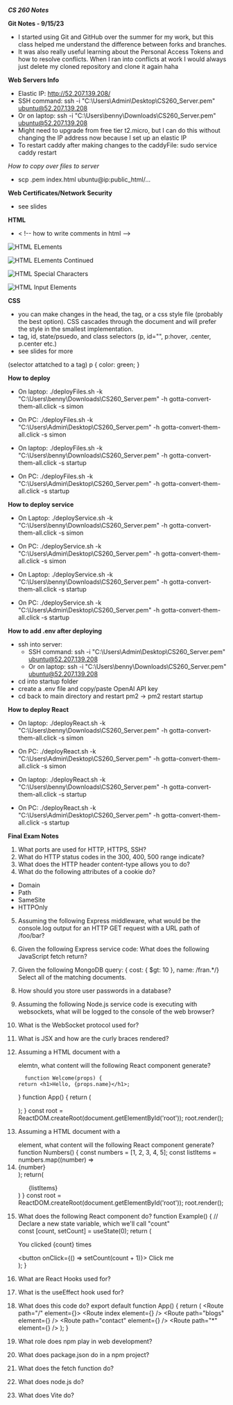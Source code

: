 ***CS 260 Notes***

**Git Notes - 9/15/23**
- I started using Git and GitHub over the summer for my work, but this class helped me understand the difference between forks and branches.
- It was also really useful learning about the Personal Access Tokens and how to resolve conflicts. When I ran into conflicts at work I would always just delete my cloned repository and clone it again haha

**Web Servers Info**
- Elastic IP: http://52.207.139.208/
- SSH command: ssh -i "C:\Users\Admin\Desktop\CS260_Server.pem" ubuntu@52.207.139.208
- Or on laptop: ssh -i "C:\Users\benny\Downloads\CS260_Server.pem" ubuntu@52.207.139.208
- Might need to upgrade from free tier t2.micro, but I can do this without changing the IP address now because I set up an elastic IP
- To restart caddy after making changes to the caddyFile: sudo service caddy restart

*How to copy over files to server*
- scp .pem index.html ubuntu@ip:public_html/...

**Web Certificates/Network Security**
- see slides

**HTML**
- < !-- how to write comments in html -->

![HTML ELements](https://github.com/StarLicker/startup/blob/main/Images/html_elements.png)

![HTML ELements Continued](https://github.com/StarLicker/startup/blob/main/Images/html_elements_2.png)

![HTML Special Characters](https://github.com/StarLicker/startup/blob/main/Images/html_special_characters.png)

![HTML Input Elements](https://github.com/StarLicker/startup/blob/main/Images/HTML_Input.png)


**CSS**
- you can make changes in the head, the tag, or a css style file (probably the best option). CSS cascades through the document and will prefer the style in the smallest implementation.
- tag, id, state/psuedo, and class selectors (p, id="", p:hover, .center, p.center etc.)
- see slides for more

(selector attatched to a tag) p {
                                  color: green;
                                }



**How to deploy**
- On laptop: ./deployFiles.sh -k "C:\Users\benny\Downloads\CS260_Server.pem" -h gotta-convert-them-all.click -s simon
- On PC: ./deployFiles.sh -k "C:\Users\Admin\Desktop\CS260_Server.pem" -h gotta-convert-them-all.click -s simon

- On laptop: ./deployFiles.sh -k "C:\Users\benny\Downloads\CS260_Server.pem" -h gotta-convert-them-all.click -s startup
- On PC: ./deployFiles.sh -k "C:\Users\Admin\Desktop\CS260_Server.pem" -h gotta-convert-them-all.click -s startup

**How to deploy service**
- On Laptop: ./deployService.sh -k "C:\Users\benny\Downloads\CS260_Server.pem" -h gotta-convert-them-all.click -s simon
- On PC: ./deployService.sh -k "C:\Users\Admin\Desktop\CS260_Server.pem" -h gotta-convert-them-all.click -s simon

- On Laptop: ./deployService.sh -k "C:\Users\benny\Downloads\CS260_Server.pem" -h gotta-convert-them-all.click -s startup
- On PC: ./deployService.sh -k "C:\Users\Admin\Desktop\CS260_Server.pem" -h gotta-convert-them-all.click -s startup


**How to add .env after deploying**
- ssh into server:
    - SSH command: ssh -i "C:\Users\Admin\Desktop\CS260_Server.pem" ubuntu@52.207.139.208
    - Or on laptop: ssh -i "C:\Users\benny\Downloads\CS260_Server.pem" ubuntu@52.207.139.208
- cd into startup folder
- create a .env file and copy/paste OpenAI API key
- cd back to main directory and restart pm2 -> pm2 restart startup


**How to deploy React**
- On laptop: ./deployReact.sh -k "C:\Users\benny\Downloads\CS260_Server.pem" -h gotta-convert-them-all.click -s simon
- On PC: ./deployReact.sh -k "C:\Users\Admin\Desktop\CS260_Server.pem" -h gotta-convert-them-all.click -s simon

- On laptop: ./deployReact.sh -k "C:\Users\benny\Downloads\CS260_Server.pem" -h gotta-convert-them-all.click -s startup
- On PC: ./deployReact.sh -k "C:\Users\Admin\Desktop\CS260_Server.pem" -h gotta-convert-them-all.click -s startup


**Final Exam Notes**
1. What ports are used for HTTP, HTTPS, SSH?
2. What do HTTP status codes in the 300, 400, 500 range indicate?
3. What does the HTTP header content-type allows you to do?
4. What do the following attributes of a cookie do?
  - Domain
  - Path
  - SameSite
  - HTTPOnly
5. Assuming the following Express middleware, what would be the console.log output for an HTTP GET request with a URL path of /foo/bar?
6. Given the following Express service code: What does the following JavaScript fetch return?
7. Given the following MongoDB query: { cost: { $gt: 10 }, name: /fran.*/}  Select all of the matching documents.
8. How should you store user passwords in a database?
9. Assuming the following Node.js service code is executing with websockets, what will be logged to the console of the web browser?
10. What is the WebSocket protocol used for?
11. What is JSX and how are the curly braces rendered?
12. Assuming a HTML document with a <div id="root"></div> elemtn, what content will the following React component generate?

          function Welcome(props) {
        return <h1>Hello, {props.name}</h1>;
      }
      function App() {
        return (
          <div>
            <Welcome name="Sara" />
            <Welcome name="Cahal" />
            <Welcome name="Edite" />
          </div>
        );
      }
      const root = ReactDOM.createRoot(document.getElementById('root'));
      root.render(<App />);
13. Assuming a HTML document with a <div id="root"></div> element, what content will the following React component generate?
        function Numbers() { 
          const numbers = [1, 2, 3, 4, 5];
          const listItems = numbers.map((number) =>
            <li>{number}</li>
        );
        return(<ul>{listItems}</ul>)
        }
        const root = ReactDOM.createRoot(document.getElementById('root')); 
        root.render(<Numbers/>);
14. What does the following React component do?
    function Example() {
      // Declare a new state variable, which we'll call "count"  
      const [count, setCount] = useState(0);
      return (
        <div>
          <p>You clicked {count} times</p>
          <button onClick={() => setCount(count + 1)}>
            Click me
          </button>
        </div>
      );
    }
15. What are React Hooks used for?
16. What is the useEffect hook used for?
17. What does this code do?
    export default function App() {
      return (
        <BrowserRouter>
          <Routes>
            <Route path="/" element={<Layout />}>
              <Route index element={<Home />} />
              <Route path="blogs" element={<Blogs />} />
              <Route path="contact" element={<Contact />} />
              <Route path="*" element={<NoPage />} />
            </Route>
          </Routes>
        </BrowserRouter>
      );
    }
18. What role does npm play in web development?
19. What does package.json do in a npm project?
20. What does the fetch function do?
21. What does node.js do?
22. What does Vite do?
